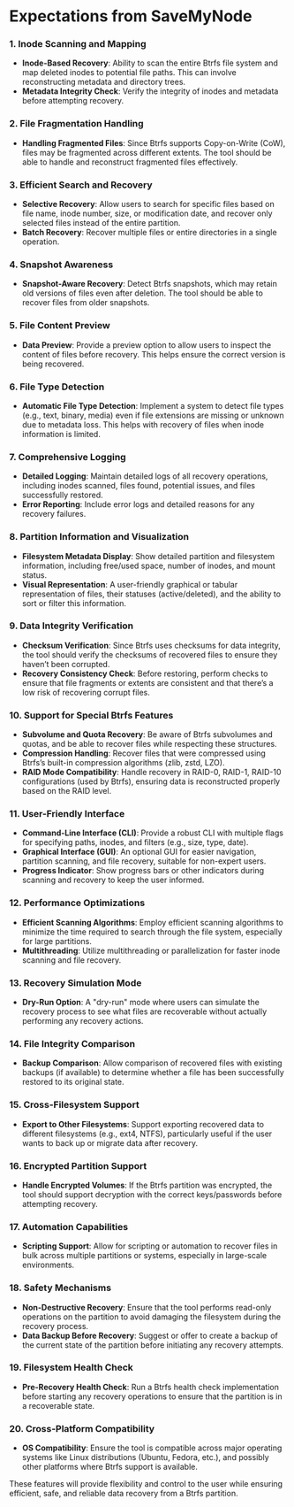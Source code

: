 # Expectations from SaveMyNode

### 1. **Inode Scanning and Mapping**
   - **Inode-Based Recovery**: Ability to scan the entire Btrfs file system and map deleted inodes to potential file paths. This can involve reconstructing metadata and directory trees.
   - **Metadata Integrity Check**: Verify the integrity of inodes and metadata before attempting recovery.
   
### 2. **File Fragmentation Handling**
   - **Handling Fragmented Files**: Since Btrfs supports Copy-on-Write (CoW), files may be fragmented across different extents. The tool should be able to handle and reconstruct fragmented files effectively.
   
### 3. **Efficient Search and Recovery**
   - **Selective Recovery**: Allow users to search for specific files based on file name, inode number, size, or modification date, and recover only selected files instead of the entire partition.
   - **Batch Recovery**: Recover multiple files or entire directories in a single operation.
   
### 4. **Snapshot Awareness**
   - **Snapshot-Aware Recovery**: Detect Btrfs snapshots, which may retain old versions of files even after deletion. The tool should be able to recover files from older snapshots.
   
### 5. **File Content Preview**
   - **Data Preview**: Provide a preview option to allow users to inspect the content of files before recovery. This helps ensure the correct version is being recovered.
   
### 6. **File Type Detection**
   - **Automatic File Type Detection**: Implement a system to detect file types (e.g., text, binary, media) even if file extensions are missing or unknown due to metadata loss. This helps with recovery of files when inode information is limited.
   
### 7. **Comprehensive Logging**
   - **Detailed Logging**: Maintain detailed logs of all recovery operations, including inodes scanned, files found, potential issues, and files successfully restored.
   - **Error Reporting**: Include error logs and detailed reasons for any recovery failures.
   
### 8. **Partition Information and Visualization**
   - **Filesystem Metadata Display**: Show detailed partition and filesystem information, including free/used space, number of inodes, and mount status.
   - **Visual Representation**: A user-friendly graphical or tabular representation of files, their statuses (active/deleted), and the ability to sort or filter this information.
   
### 9. **Data Integrity Verification**
   - **Checksum Verification**: Since Btrfs uses checksums for data integrity, the tool should verify the checksums of recovered files to ensure they haven’t been corrupted.
   - **Recovery Consistency Check**: Before restoring, perform checks to ensure that file fragments or extents are consistent and that there’s a low risk of recovering corrupt files.

### 10. **Support for Special Btrfs Features**
   - **Subvolume and Quota Recovery**: Be aware of Btrfs subvolumes and quotas, and be able to recover files while respecting these structures.
   - **Compression Handling**: Recover files that were compressed using Btrfs’s built-in compression algorithms (zlib, zstd, LZO).
   - **RAID Mode Compatibility**: Handle recovery in RAID-0, RAID-1, RAID-10 configurations (used by Btrfs), ensuring data is reconstructed properly based on the RAID level.
   
### 11. **User-Friendly Interface**
   - **Command-Line Interface (CLI)**: Provide a robust CLI with multiple flags for specifying paths, inodes, and filters (e.g., size, type, date).
   - **Graphical Interface (GUI)**: An optional GUI for easier navigation, partition scanning, and file recovery, suitable for non-expert users.
   - **Progress Indicator**: Show progress bars or other indicators during scanning and recovery to keep the user informed.

### 12. **Performance Optimizations**
   - **Efficient Scanning Algorithms**: Employ efficient scanning algorithms to minimize the time required to search through the file system, especially for large partitions.
   - **Multithreading**: Utilize multithreading or parallelization for faster inode scanning and file recovery.
   
### 13. **Recovery Simulation Mode**
   - **Dry-Run Option**: A "dry-run" mode where users can simulate the recovery process to see what files are recoverable without actually performing any recovery actions.
   
### 14. **File Integrity Comparison**
   - **Backup Comparison**: Allow comparison of recovered files with existing backups (if available) to determine whether a file has been successfully restored to its original state.

### 15. **Cross-Filesystem Support**
   - **Export to Other Filesystems**: Support exporting recovered data to different filesystems (e.g., ext4, NTFS), particularly useful if the user wants to back up or migrate data after recovery.

### 16. **Encrypted Partition Support**
   - **Handle Encrypted Volumes**: If the Btrfs partition was encrypted, the tool should support decryption with the correct keys/passwords before attempting recovery.

### 17. **Automation Capabilities**
   - **Scripting Support**: Allow for scripting or automation to recover files in bulk across multiple partitions or systems, especially in large-scale environments.
   
### 18. **Safety Mechanisms**
   - **Non-Destructive Recovery**: Ensure that the tool performs read-only operations on the partition to avoid damaging the filesystem during the recovery process.
   - **Data Backup Before Recovery**: Suggest or offer to create a backup of the current state of the partition before initiating any recovery attempts.

### 19. **Filesystem Health Check**
   - **Pre-Recovery Health Check**: Run a Btrfs health check implementation before starting any recovery operations to ensure that the partition is in a recoverable state.
   
### 20. **Cross-Platform Compatibility**
   - **OS Compatibility**: Ensure the tool is compatible across major operating systems like Linux distributions (Ubuntu, Fedora, etc.), and possibly other platforms where Btrfs support is available.

These features will provide flexibility and control to the user while ensuring efficient, safe, and reliable data recovery from a Btrfs partition.
